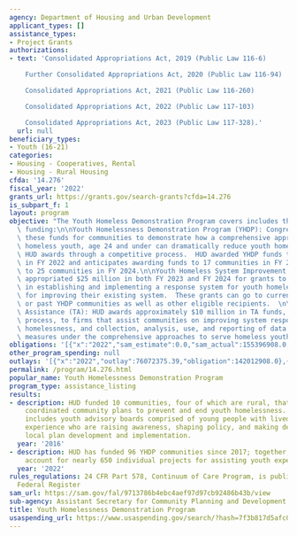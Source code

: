 ```yaml
---
agency: Department of Housing and Urban Development
applicant_types: []
assistance_types:
- Project Grants
authorizations:
- text: 'Consolidated Appropriations Act, 2019 (Public Law 116-6)

    Further Consolidated Appropriations Act, 2020 (Public Law 116-94)

    Consolidated Appropriations Act, 2021 (Public Law 116-260)

    Consolidated Appropriations Act, 2022 (Public Law 117-103)

    Consolidated Appropriations Act, 2023 (Public Law 117-328).'
  url: null
beneficiary_types:
- Youth (16-21)
categories:
- Housing - Cooperatives, Rental
- Housing - Rural Housing
cfda: '14.276'
fiscal_year: '2022'
grants_url: https://grants.gov/search-grants?cfda=14.276
is_subpart_f: 1
layout: program
objective: "The Youth Homeless Demonstration Program covers includes three areas of\
  \ funding:\n\nYouth Homelessness Demonstration Program (YHDP): Congress appropriates\
  \ these funds for communities to demonstrate how a comprehensive approach to serving\
  \ homeless youth, age 24 and under can dramatically reduce youth homelessness, which\
  \ HUD awards through a competitive process.  HUD awarded YHDP funds to 33 communities\
  \ in FY 2022 and anticipates awarding funds to 17 communities in FY 2023 and up\
  \ to 25 communities in FY 2024.\n\nYouth Homeless System Improvement Grants: Congress\
  \ appropriated $25 million in both FY 2023 and FY 2024 for grants to support communities\
  \ in establishing and implementing a response system for youth homelessness, or\
  \ for improving their existing system.  These grants can go to current, future,\
  \ or past YHDP communities as well as other eligible recipients.  \n\nTechnical\
  \ Assistance (TA): HUD awards approximately $10 million in TA funds, through a competitive\
  \ process, to firms that assist communities on improving system responses to youth\
  \ homelessness, and collection, analysis, use, and reporting of data and performance\
  \ measures under the comprehensive approaches to serve homeless youth."
obligations: '[{"x":"2022","sam_estimate":0.0,"sam_actual":155396908.0,"usa_spending_actual":141773285.0},{"x":"2023","sam_estimate":105170000.0,"sam_actual":0.0,"usa_spending_actual":67424987.95},{"x":"2024","sam_estimate":107820000.0,"sam_actual":0.0,"usa_spending_actual":42503105.62}]'
other_program_spending: null
outlays: '[{"x":"2022","outlay":76072375.39,"obligation":142012908.0},{"x":"2023","outlay":12029472.8,"obligation":73599487.0},{"x":"2024","outlay":1928456.77,"obligation":46322911.0}]'
permalink: /program/14.276.html
popular_name: Youth Homelessness Demonstration Program
program_type: assistance_listing
results:
- description: HUD funded 10 communities, four of which are rural, that developed
    coordinated community plans to prevent and end youth homelessness.  The strategy
    includes youth advisory boards comprised of young people with lived homelessness
    experience who are raising awareness, shaping policy, and making decisions on
    local plan development and implementation.
  year: '2016'
- description: HUD has funded 96 YHDP communities since 2017; together, these communities
    account for nearly 650 individual projects for assisting youth experiencing homelessness.
  year: '2022'
rules_regulations: 24 CFR Part 578, Continuum of Care Program, is published in the
  Federal Register
sam_url: https://sam.gov/fal/9713786b4ebc4aef97d97cb92486b43b/view
sub-agency: Assistant Secretary for Community Planning and Development
title: Youth Homelessness Demonstration Program
usaspending_url: https://www.usaspending.gov/search/?hash=7f3b817d5afc09e5af6b25825d7ad422
---
```

